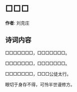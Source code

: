 # □□□

**作者**: 刘克庄

## 诗词内容

□□□□□□□，□□□□□□□。

□□□□□□□，□□□□□□□。

□□□□□□□，□□□公徒太行。

眼切于身存不得，可怜半世谩修方。

